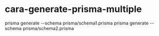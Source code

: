 # cara-generate-prisma-multiple
prisma generate --schema prisma/schema1.prisma
prisma generate --schema prisma/schema2.prisma

